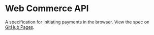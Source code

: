 Web Commerce API
================

A specification for initiating payments in the browser. View the spec on
[GitHub Pages](http://web-payments.github.io/web-commerce-api/).
